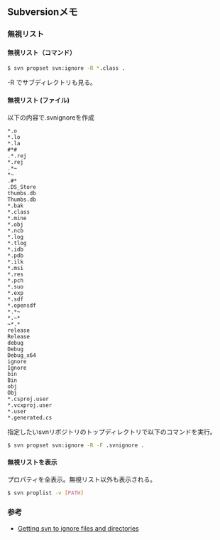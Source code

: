 ## Subversionメモ

### 無視リスト
#### 無視リスト（コマンド）
```bash
$ svn propset svn:ignore -R *.class .
```

-R でサブディレクトリも見る。

#### 無視リスト (ファイル)
以下の内容で.svnignoreを作成

```
*.o
*.lo
*.la
#*#
.*.rej
*.rej
.*~
*~
.#*
.DS_Store
thumbs.db
Thumbs.db
*.bak
*.class
*.mine
*.obj
*.ncb
*.log
*.tlog
*.idb
*.pdb
*.ilk
*.msi
*.res
*.pch
*.suo
*.exp
*.sdf
*.opensdf
*.*~
*.~*
~*.*
release
Release
debug
Debug
Debug_x64
ignore
Ignore
bin
Bin
obj
Obj
*.csproj.user
*.vcxproj.user
*.user
*.generated.cs 
```

指定したいsvnリポジトリのトップディレクトリで以下のコマンドを実行。

```bash
$ svn propset svn:ignore -R -F .svnignore .
```

#### 無視リストを表示
プロパティを全表示。無視リスト以外も表示される。
```bash
$ svn proplist -v [PATH]
```

### 参考
* [Getting svn to ignore files and directories](http://superchlorine.com/2013/08/getting-svn-to-ignore-files-and-directories/)
